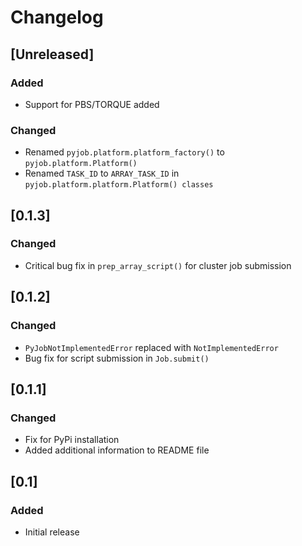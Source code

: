 
# Changelog

## [Unreleased]
### Added
- Support for PBS/TORQUE added
### Changed
- Renamed `pyjob.platform.platform_factory()` to `pyjob.platform.Platform()`
- Renamed `TASK_ID` to `ARRAY_TASK_ID` in `pyjob.platform.platform.Platform() classes`

## [0.1.3]
### Changed
- Critical bug fix in ``prep_array_script()`` for cluster job submission

## [0.1.2]
### Changed
- ``PyJobNotImplementedError`` replaced with ``NotImplementedError``
- Bug fix for script submission in ``Job.submit()``

## [0.1.1]
### Changed
- Fix for PyPi installation
- Added additional information to README file

## [0.1]
### Added
- Initial release
